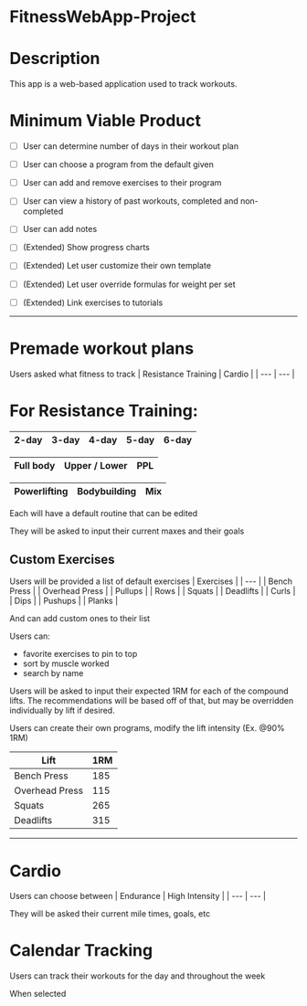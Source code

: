 # FitnessWebApp-Project

# Description

This app is a web-based application used to track workouts. 

# Minimum Viable Product

- [ ] User can determine number of days in their workout plan
- [ ] User can choose a program from the default given
- [ ] User can add and remove exercises to their program
- [ ] User can view a history of past workouts, completed and non-completed
- [ ] User can add notes
  
- [ ] \(Extended) Show progress charts
- [ ] \(Extended) Let user customize their own template
- [ ] \(Extended) Let user override formulas for weight per set
- [ ] \(Extended) Link exercises to tutorials

---



# Premade workout plans

Users asked what fitness to track
| Resistance Training | Cardio | 
| --- | --- |

# For Resistance Training:

| 2-day | 3-day | 4-day | 5-day | 6-day |
| --- | --- | --- | --- | --- |

| Full body | Upper / Lower | PPL |
| --- | --- | --- |

| Powerlifting | Bodybuilding | Mix |
| --- | --- | --- |

Each will have a default routine that can be edited

They will be asked to input their current maxes and their goals 

## Custom Exercises

Users will be provided a list of default exercises
| Exercises |
| --- |
| Bench Press |
| Overhead Press |
| Pullups |
| Rows |
| Squats |
| Deadlifts |
| Curls |
| Dips |
| Pushups |
| Planks |

And can add custom ones to their list

Users can:
- favorite exercises to pin to top
- sort by muscle worked
- search by name

Users will be asked to input their expected 1RM for each of the compound lifts. The recommendations will be based off of that, but may be overridden individually by lift if desired. 

Users can create their own programs, modify the lift intensity (Ex. @90% 1RM)

| Lift | 1RM |
| --- | --- |
| Bench Press | 185 |
| Overhead Press | 115 |
| Squats | 265 |
| Deadlifts | 315 |

---

# Cardio

Users can choose between
| Endurance | High Intensity |
| --- | --- |

They will be asked their current mile times, goals, etc

# Calendar Tracking
Users can track their workouts for the day and throughout the week

When selected